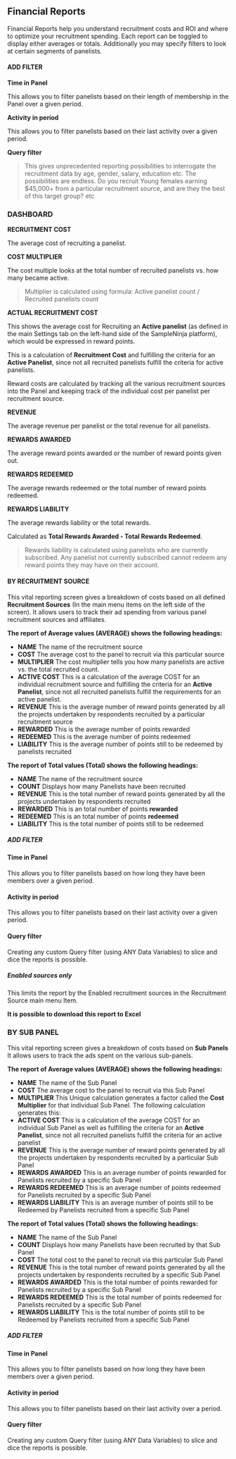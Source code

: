 ## Financial Reports

Financial Reports help you understand recruitment costs and ROI and where to optimize your recruitment spending. Each report can be toggled to display either averages or totals. Additionally you may specify filters to look at certain segments of panelists.

#### ADD FILTER

**Time in Panel**

This allows you to filter panelists based on their length of membership in the Panel over a given period.

**Activity in period**

This allows you to filter panelists based on their last activity over a given period.

**Query filter**

> This gives unprecedented reporting possibilities to interrogate the recruitment data by age, gender, salary, education etc. The possibilities are endless. Do you recruit Young females earning $45,000+ from a particular recruitment source, and are they the best of this target group? etc

### DASHBOARD

**RECRUITMENT COST**

The average cost of recruiting a panelist.

**COST MULTIPLIER**

The cost multiple looks at the total number of recruited panelists vs. how many became active.

> Multiplier is calculated using formula: Active panelist count / Recruited panelists count

**ACTUAL RECRUITMENT COST**

This shows the average cost for Recruiting an **Active panelist** (as defined in the main Settings tab on the left-hand side of the SampleNinja platform), which would be expressed in reward points.

This is a calculation of **Recruitment Cost** and fulfilling the criteria for an **Active Panelist**, since not all recruited panelists fulfill the criteria for active panelists.

Reward costs are calculated by tracking all the various recruitment sources into the Panel and keeping track of the individual cost per panelist per recruitment source.

**REVENUE**

The average revenue per panelist or the total revenue for all panelists.

**REWARDS AWARDED**

The average reward points awarded or the number of reward points given out. 

**REWARDS REDEEMED**

The average rewards redeemed or the total number of reward points redeemed.

**REWARDS LIABILITY**

The average rewards liability or the total rewards.

Calculated as **Total Rewards Awarded - Total Rewards Redeemed**.

> Rewards liability is calculated using panelists who are currently subscribed. Any panelist not currently subscribed cannot redeem any reward points they may have on their account.



#### BY RECRUITMENT SOURCE

This vital reporting screen gives a breakdown of costs based on all defined **Recruitment Sources** (In the main menu items on the left side of the screen).  It allows users to track their ad spending from various panel recruitment sources and affiliates.

**The report of Average values (AVERAGE) shows the following headings:**

- **NAME** The name of the recruitment source
- **COST** The average cost to the panel to recruit via this particular source
- **MULTIPLIER** The cost multiplier tells you how many panelists are active vs. the total recruited count.
- **ACTIVE COST** This is a calculation of the average COST for an individual recruitment source and fulfilling the criteria for an **Active Panelist**, since not all recruited panelists fulfill the requirements for an active panelist.
- **REVENUE** This is the average number of reward points generated by all the projects undertaken by respondents recruited by a particular recruitment source
- **REWARDED** This is the average number of points rewarded
- **REDEEMED** This is the average number of points redeemed
- **LIABILITY** This is the average number of points still to be redeemed by panelists recruited

**The report of Total values (Total) shows the following headings:**

- **NAME** The name of the recruitment source
- **COUNT** Displays how many Panelists have been recruited
- **REVENUE** This is the total number of reward points generated by all the projects undertaken by respondents recruited
- **REWARDED** This is an total number of points **rewarded** 
- **REDEEMED** This is an total number of points **redeemed** 
- **LIABILITY** This is the total number of points still to be redeemed


##### ADD FILTER

#### Time in Panel

This allows you to filter panelists based on how long they have been members over a given period.

#### Activity in period

This allows you to filter panelists based on their last activity over a given period.

#### Query filter

Creating any custom Query filter (using ANY Data Variables) to slice and dice the reports is possible.

##### Enabled sources only

This limits the report by the Enabled recruitment sources in the Recruitment Source main menu Item.

**It is possible to download this report to Excel**

### BY SUB PANEL

This vital reporting screen gives a breakdown of costs based on **Sub Panels**  It allows users to track the ads spent on the various sub-panels.

**The report of Average values (AVERAGE) shows the following headings:**

- **NAME** The name of the Sub Panel
- **COST** The average cost to the panel to recruit via this Sub Panel
- **MULTIPLIER** This Unique calculation generates a factor called the **Cost Multiplier** for that individual Sub Panel. The following calculation generates this:
- **ACTIVE COST** This is a calculation of the average COST for an individual Sub Panel as well as fulfilling the criteria for an **Active Panelist**, since not all recruited panelists fulfill the criteria for an active panelist
- **REVENUE** This is the average number of reward points generated by all the projects undertaken by respondents recruited by a particular Sub Panel
- **REWARDS AWARDED** This is an average number of points rewarded for Panelists recruited by a specific Sub Panel
- **REWARDS REDEEMED** This is an average number of points redeemed for Panelists recruited by a specific Sub Panel
- **REWARDS LIABILITY** This is an average number of points still to be Redeemed by Panelists recruited from a specific Sub Panel

**The report of Total values (Total) shows the following headings:**

- **NAME** The name of the Sub Panel
- **COUNT** Displays how many Panelists have been recruited by that Sub Panel
- **COST** The total cost to the panel to recruit via this particular Sub Panel
- **REVENUE** This is the total number of reward points generated by all the projects undertaken by respondents recruited by a specific Sub Panel
- **REWARDS AWARDED** This is the total number of points rewarded for Panelists recruited by a specific Sub Panel
- **REWARDS REDEEMED** This is the total number of points redeemed for Panelists recruited by a specific Sub Panel
- **REWARDS LIABILITY** This is the total number of points still to be Redeemed by Panelists recruited from a specific Sub Panel

##### ADD FILTER

#### Time in Panel
This allows you to filter panelists based on how long they have been members over a given period.

#### Activity in period
This allows you to filter panelists based on their last activity over a period.

#### Query filter

Creating any custom Query filter (using ANY Data Variables) to slice and dice the reports is possible.

